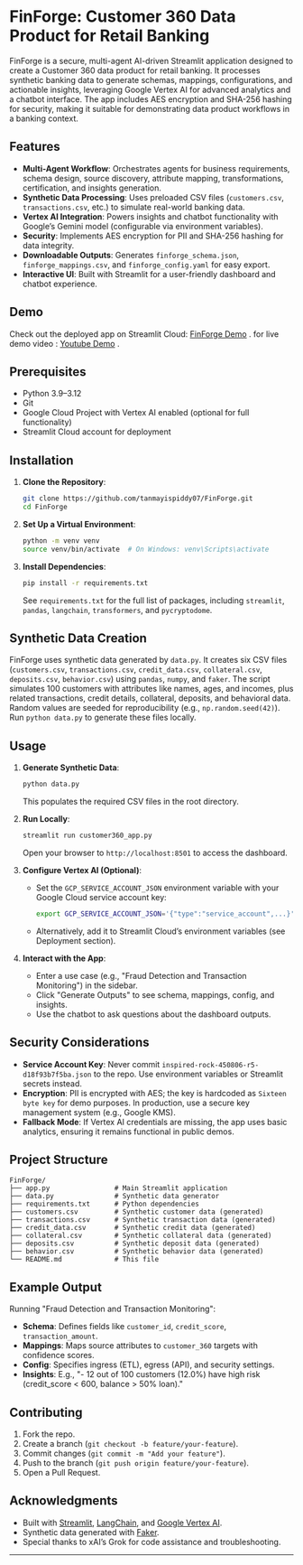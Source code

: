 


# FinForge: Customer 360 Data Product for Retail Banking



FinForge is a secure, multi-agent AI-driven Streamlit application designed to create a Customer 360 data product for retail banking. It processes synthetic banking data to generate schemas, mappings, configurations, and actionable insights, leveraging Google Vertex AI for advanced analytics and a chatbot interface. The app includes AES encryption and SHA-256 hashing for security, making it suitable for demonstrating data product workflows in a banking context.

## Features
- **Multi-Agent Workflow**: Orchestrates agents for business requirements, schema design, source discovery, attribute mapping, transformations, certification, and insights generation.
- **Synthetic Data Processing**: Uses preloaded CSV files (`customers.csv`, `transactions.csv`, etc.) to simulate real-world banking data.
- **Vertex AI Integration**: Powers insights and chatbot functionality with Google’s Gemini model (configurable via environment variables).
- **Security**: Implements AES encryption for PII and SHA-256 hashing for data integrity.
- **Downloadable Outputs**: Generates `finforge_schema.json`, `finforge_mappings.csv`, and `finforge_config.yaml` for easy export.
- **Interactive UI**: Built with Streamlit for a user-friendly dashboard and chatbot experience.

## Demo
Check out the deployed app on Streamlit Cloud: [FinForge Demo](https://finforge-c360.streamlit.app) .
for live demo video : [Youtube Demo](https://youtu.be/3zZd4SGwnBA) .

## Prerequisites
- Python 3.9–3.12
- Git
- Google Cloud Project with Vertex AI enabled (optional for full functionality)
- Streamlit Cloud account for deployment

## Installation

1. **Clone the Repository**:
   ```bash
   git clone https://github.com/tanmayispiddy07/FinForge.git
   cd FinForge
   ```

2. **Set Up a Virtual Environment**:
   ```bash
   python -m venv venv
   source venv/bin/activate  # On Windows: venv\Scripts\activate
   ```

3. **Install Dependencies**:
   ```bash
   pip install -r requirements.txt
   ```
   See `requirements.txt` for the full list of packages, including `streamlit`, `pandas`, `langchain`, `transformers`, and `pycryptodome`.

## Synthetic Data Creation
FinForge uses synthetic data generated by `data.py`. It creates six CSV files (`customers.csv`, `transactions.csv`, `credit_data.csv`, `collateral.csv`, `deposits.csv`, `behavior.csv`) using `pandas`, `numpy`, and `faker`. The script simulates 100 customers with attributes like names, ages, and incomes, plus related transactions, credit details, collateral, deposits, and behavioral data. Random values are seeded for reproducibility (e.g., `np.random.seed(42)`). Run `python data.py` to generate these files locally.

## Usage

1. **Generate Synthetic Data**:
   ```bash
   python data.py
   ```
   This populates the required CSV files in the root directory.

2. **Run Locally**:
   ```bash
   streamlit run customer360_app.py
   ```
   Open your browser to `http://localhost:8501` to access the dashboard.

3. **Configure Vertex AI (Optional)**:
   - Set the `GCP_SERVICE_ACCOUNT_JSON` environment variable with your Google Cloud service account key:
     ```bash
     export GCP_SERVICE_ACCOUNT_JSON='{"type":"service_account",...}'
     ```
   - Alternatively, add it to Streamlit Cloud’s environment variables (see Deployment section).

4. **Interact with the App**:
   - Enter a use case (e.g., "Fraud Detection and Transaction Monitoring") in the sidebar.
   - Click "Generate Outputs" to see schema, mappings, config, and insights.
   - Use the chatbot to ask questions about the dashboard outputs.



## Security Considerations
- **Service Account Key**: Never commit `inspired-rock-450806-r5-d18f93b7f5ba.json` to the repo. Use environment variables or Streamlit secrets instead.
- **Encryption**: PII is encrypted with AES; the key is hardcoded as `Sixteen byte key` for demo purposes. In production, use a secure key management system (e.g., Google KMS).
- **Fallback Mode**: If Vertex AI credentials are missing, the app uses basic analytics, ensuring it remains functional in public demos.

## Project Structure
```
FinForge/
├── app.py                # Main Streamlit application
├── data.py               # Synthetic data generator
├── requirements.txt      # Python dependencies
├── customers.csv         # Synthetic customer data (generated)
├── transactions.csv      # Synthetic transaction data (generated)
├── credit_data.csv       # Synthetic credit data (generated)
├── collateral.csv        # Synthetic collateral data (generated)
├── deposits.csv          # Synthetic deposit data (generated)
├── behavior.csv          # Synthetic behavior data (generated)
└── README.md             # This file
```

## Example Output
Running "Fraud Detection and Transaction Monitoring":
- **Schema**: Defines fields like `customer_id`, `credit_score`, `transaction_amount`.
- **Mappings**: Maps source attributes to `customer_360` targets with confidence scores.
- **Config**: Specifies ingress (ETL), egress (API), and security settings.
- **Insights**: E.g., "- 12 out of 100 customers (12.0%) have high risk (credit_score < 600, balance > 50% loan)."

## Contributing
1. Fork the repo.
2. Create a branch (`git checkout -b feature/your-feature`).
3. Commit changes (`git commit -m "Add your feature"`).
4. Push to the branch (`git push origin feature/your-feature`).
5. Open a Pull Request.


## Acknowledgments
- Built with [Streamlit](https://streamlit.io/), [LangChain](https://github.com/langchain-ai/langchain), and [Google Vertex AI](https://cloud.google.com/vertex-ai).
- Synthetic data generated with [Faker](https://github.com/joke2k/faker).
- Special thanks to xAI’s Grok for code assistance and troubleshooting.

---

